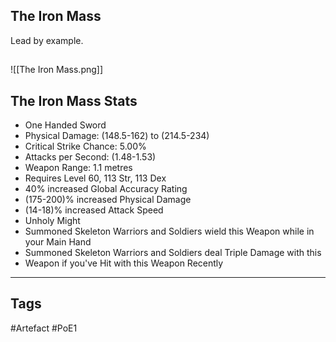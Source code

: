 ## The Iron Mass
Lead by example.
##
![[The Iron Mass.png]]
## The Iron Mass Stats
- One Handed Sword
- Physical Damage: (148.5-162) to (214.5-234)
- Critical Strike Chance: 5.00%
- Attacks per Second: (1.48-1.53)
- Weapon Range: 1.1 metres
- Requires Level 60, 113 Str, 113 Dex
- 40% increased Global Accuracy Rating
- (175-200)% increased Physical Damage
- (14-18)% increased Attack Speed
- Unholy Might
- Summoned Skeleton Warriors and Soldiers wield this Weapon while in your Main Hand
- Summoned Skeleton Warriors and Soldiers deal Triple Damage with this
- Weapon if you've Hit with this Weapon Recently


---
## Tags
#Artefact
#PoE1